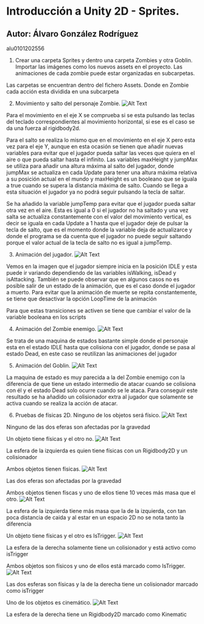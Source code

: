 # Introducción a Unity 2D - Sprites.
## Autor: Álvaro González Rodríguez
alu0101202556

1. Crear una carpeta Sprites y dentro una carpeta Zombies y otra Goblin. Importar las imágenes como los nuevos assets en el proyecto. Las animaciones de cada zombie puede estar organizadas en subcarpetas.
<p>Las carpetas se encuentran dentro del fichero Assets. Donde en Zombie cada acción esta dividida en una subcarpeta</p>

2. Movimiento y salto del personaje Zombie.
![Alt Text](GIFs/Movement.gif)
<p>Para el movimiento en el eje X se comprueba si se esta pulsando las teclas del teclado correspondientes al movimiento horizontal, si ese
es el caso se da una fuerza al rigidbody2d.</p>
<p>Para el salto se realiza lo mismo que en el movimiento en el eje X pero esta vez para el eje Y, aunque en esta ocasión se tienen que añadir nuevas variables
para evitar que el jugador pueda saltar las veces que quiera en el aire o que pueda saltar hasta el infinito. Las variables maxHeight y jumpMax se utiliza para añadir una altura
máxima al salto del jugador, donde jumpMax se actualiza en cada Update para tener una altura máxima relativa a su posición actual en el mundo y maxHeight es un booleano
que se iguala a true cuando se supera la distancia máxima de salto. Cuando se llega a esta situación el jugador ya no podrá seguir pulsando la tecla de saltar.</p>
<p>Se ha añadido la variable jumpTemp para evitar que el jugador pueda saltar otra vez en el aire. Esta es igual a 0 si el jugador no ha saltado y una vez salta se actualiza constantemente
con el valor del movimiento vertical, es decir se iguala en cada Update a 1 hasta que el jugador deje de pulsar la tecla de salto, que es el momento donde la variable
deja de actualizarce y donde el programa se da cuenta que el jugador no puede seguir saltando porque el valor actual de la tecla de salto no es igual a jumpTemp.</p>

3. Animación del jugador.
![Alt Text](GIFs/Animator.png)
<p>Vemos en la imagen que el jugador siempre inicia en la posición IDLE y esta puede ir variando dependiendo de las variables isWalking, isDead y isAttacking.
También se puede observar que en algunos casos no es posible salir de un estado de la animación, que es el caso donde el jugador a muerto. Para evitar que la animación
de muerte se repita constantemente, se tiene que desactivar la opción LoopTime de la animación</p>
<p>Para que estas transiciones se activen se tiene que cambiar el valor de la variable booleana en los scripts</p>

4. Animación del Zombie enemigo.
![Alt Text](GIFs/CollZombie.gif)
<p>Se trata de una maquina de estados bastante simple donde el personaje esta en el estado IDLE hasta que colisiona con el jugador, donde se pasa al estado Dead, en este caso
se reutilizan las animaciones del jugador</p>

5. Animación del Goblin.
![Alt Text](GIFs/CollGoblin.gif)
<p>La maquina de estado es muy parecida a la del Zombie enemigo con la diferencia de que tiene un estado intermedio de atacar cuando se colisiona con él y el estado Dead solo
ocurre cuando se le ataca. Para conseguir este resultado se ha añadido un colisionador extra al jugador que solamente se activa cuando se realiza la acción de atacar.</p>

6. Pruebas de físicas 2D.
Ninguno de los objetos será físico.
![Alt Text](GIFs/Fisica1.gif)
<p>Ninguno de las dos eferas son afectadas por la gravedad</p>

Un objeto tiene físicas y el otro no.
![Alt Text](GIFs/Fisica2.gif)
<p>La esfera de la izquierda es quien tiene físicas con un Rigidbody2D y un colisionador</p>

Ambos objetos tienen físicas.
![Alt Text](GIFs/Fisica3.gif)
<p>Las dos eferas son afectadas por la gravedad</p>

Ambos objetos tienen físcas y uno de ellos tiene 10 veces más masa que el otro.
![Alt Text](GIFs/Fisica4.gif)
<p>La esfera de la izquierda tiene más masa que la de la izquierda, con tan poca distancia de caida y al estar en un espacio 2D no se nota tanto la diferencia</p>

Un objeto tiene físicas y el otro es IsTrigger.
![Alt Text](GIFs/Fisica5.gif)
<p>La esfera de la derecha solamente tiene un colisionador y está activo como isTrigger</p>

Ambos objetos son físicos y uno de ellos está marcado como IsTrigger.
![Alt Text](GIFs/Fisicas20.gif)
<p>Las dos esferas son físicas y la de la derecha tiene un colisionador marcado como isTrigger</p>

Uno de los objetos es cinemático.
![Alt Text](GIFs/Fisica6.gif)
<p>La esfera de la derecha tiene un Rigidbody2D marcado como Kinematic</p>
